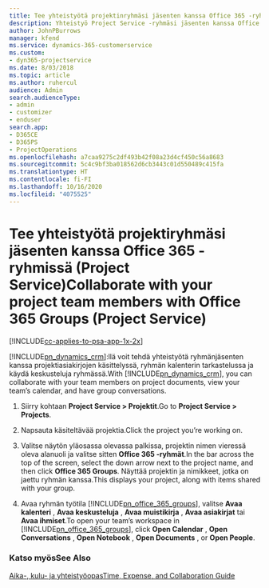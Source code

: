 ```yaml
---
title: Tee yhteistyötä projektinryhmäsi jäsenten kanssa Office 365 -ryhmissä
description: Yhteistyö Project Service -ryhmäsi jäsenten kanssa Office 365 -ryhmien kautta.
author: JohnPBurrows
manager: kfend
ms.service: dynamics-365-customerservice
ms.custom:
- dyn365-projectservice
ms.date: 8/03/2018
ms.topic: article
ms.author: ruhercul
audience: Admin
search.audienceType:
- admin
- customizer
- enduser
search.app:
- D365CE
- D365PS
- ProjectOperations
ms.openlocfilehash: a7caa9275c2df493b42f08a23d4cf450c56a8683
ms.sourcegitcommit: 5c4c9bf3ba018562d6cb3443c01d550489c415fa
ms.translationtype: HT
ms.contentlocale: fi-FI
ms.lasthandoff: 10/16/2020
ms.locfileid: "4075525"
---
```

# <a name="collaborate-with-your-project-team-members-with-office-365-groups-project-service"></a><span data-ttu-id="84b6d-103">Tee yhteistyötä projektiryhmäsi jäsenten kanssa Office 365 -ryhmissä (Project Service)</span><span class="sxs-lookup"><span data-stu-id="84b6d-103">Collaborate with your project team members with Office 365 Groups (Project Service)</span></span>

[!INCLUDE[cc-applies-to-psa-app-1x-2x](../includes/cc-applies-to-psa-app-1x-2x.md)]

<span data-ttu-id="84b6d-104">[!INCLUDE[pn_dynamics_crm](../includes/pn-dynamics-crm.md)]:llä voit tehdä yhteistyötä ryhmänjäsenten kanssa projektiasiakirjojen käsittelyssä, ryhmän kalenterin tarkastelussa ja käydä keskusteluja ryhmässä.</span><span class="sxs-lookup"><span data-stu-id="84b6d-104">With [!INCLUDE[pn_dynamics_crm](../includes/pn-dynamics-crm.md)], you can collaborate with your team members on project documents, view your team’s calendar, and have group conversations.</span></span>  
  
1. <span data-ttu-id="84b6d-105">Siirry kohtaan **Project Service > Projektit**.</span><span class="sxs-lookup"><span data-stu-id="84b6d-105">Go to **Project Service > Projects**.</span></span>  
  
2. <span data-ttu-id="84b6d-106">Napsauta käsiteltävää projektia.</span><span class="sxs-lookup"><span data-stu-id="84b6d-106">Click the project you’re working on.</span></span>  
  
3. <span data-ttu-id="84b6d-107">Valitse näytön yläosassa olevassa palkissa, projektin nimen vieressä oleva alanuoli ja valitse sitten **Office 365 -ryhmät**.</span><span class="sxs-lookup"><span data-stu-id="84b6d-107">In the bar across the top of the screen, select the down arrow next to the project name, and then click **Office 365 Groups**.</span></span> <span data-ttu-id="84b6d-108">Näyttää projektin ja nimikkeet, jotka on jaettu ryhmän kanssa.</span><span class="sxs-lookup"><span data-stu-id="84b6d-108">This displays your project, along with items shared with your group.</span></span>  
  
4. <span data-ttu-id="84b6d-109">Avaa ryhmän työtila [!INCLUDE[pn_office_365_groups](../includes/pn-office-365-groups.md)], valitse **Avaa kalenteri** , **Avaa keskusteluja** , **Avaa muistikirja** , **Avaa asiakirjat** tai **Avaa ihmiset**.</span><span class="sxs-lookup"><span data-stu-id="84b6d-109">To open your team’s workspace in [!INCLUDE[pn_office_365_groups](../includes/pn-office-365-groups.md)], click **Open Calendar** , **Open Conversations** , **Open Notebook** , **Open Documents** , or **Open People**.</span></span>  
  
### <a name="see-also"></a><span data-ttu-id="84b6d-110">Katso myös</span><span class="sxs-lookup"><span data-stu-id="84b6d-110">See Also</span></span>  
 [<span data-ttu-id="84b6d-111">Aika-, kulu- ja yhteistyöopas</span><span class="sxs-lookup"><span data-stu-id="84b6d-111">Time, Expense, and Collaboration Guide</span></span>](../psa/time-expense-collaboration-guide.md)
